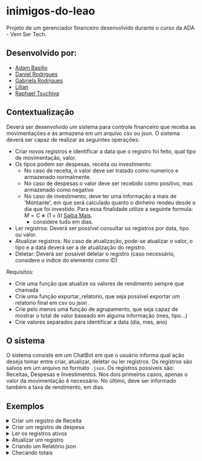 # inimigos-do-leao

Projeto de um gerenciador financeiro desenvolvido durante o curso da ADA - Vem Ser Tech.

## Desenvolvido por:
- [Adam Basilio](https://github.com/abasilio91)
- [Daniel Rodrigues](https://www.linkedin.com/in/danielrodrigues-ds/)
- [Gabriela Rodrigues](https://www.linkedin.com/in/gabrielarodriguesdados/)
- [Lilian]()
- [Raphael Tsuchiya](https://github.com/raphaeltsuchiya)

## Contextualização
Deverá ser desenvolvido um sistema para controle financeiro que receba as movimentações e as armazena em um arquivo csv ou json. O sistema deverá ser capaz de realizar as seguintes operações:
- Criar novos registros e identificar a data que o registro foi feito, qual tipo de movimentação, valor.
- Os tipos podem ser despesas, receita ou investimento:
  - No caso de receita, o valor deve ser tratado como numerico e armazenado normalmente.
  - No caso de despesas o valor deve ser recebido como positivo, mas armazenado como negativo
  - No caso de investimento, deve ter uma informação a mais de 'Montante', em que será calculado quanto o dinheiro rendeu desde o dia que foi investido. Para essa finalidade utilize a seguinte formula:  $M=C∗(1+i)t$ [Saiba Mais](https://matematicafinanceira.org/juros-compostos/).
    - considere tudo em dias.
- Ler registros: Deverá ser possível consultar os registros por data, tipo ou valor.
- Atualizar registros: No caso de atualização, pode-se atualizar o valor, o tipo e a data deverá ser a de atualização do registro.
- Deletar: Deverá ser possível deletar o registro (caso necessário, considere o indice do elemento como ID)

Requisitos:
- Crie uma função que atualize os valores de rendimento sempre que chamada
- Crie uma função exportar_relatorio, que seja possível exportar um relatorio final em csv ou json .
- Crie pelo menos uma função de agrupamento, que seja capaz de mostrar o total de valor baseado em alguma informação (mes, tipo...)
- Crie valores separados para identificar a data (dia, mes, ano)

## O sistema
O sistema consiste em um ChatBot em que o usuário informa qual ação deseja tomar entre criar, atualizar, deletar ou ler registros. Os registros são salvos em um arquivo no formato ```.json```. Os registros possíveis são: Receitas, Despesas e Investimentos. Nos dois primeiros casos, apenas o valor da movimentação é necessário. No último, deve ser informado também a taxa de rendimento, em dias.

## Exemplos

<details> 
  <summary> Criar um registro de Receita </summary> 

```
    O que deseja fazer:
    1: Criar novo histórico
    2: Atualizar histórico existente
    3: Mostrar o histórico completo
    4: Gerar relatórios
    0: Encerrar

    Opção: 2

  O que deseja fazer?
    1: Nova movimentação
    2: Atualizar movimentação
    3: Deletar movimentação
    4: Gerar relatório
    5: Voltar ao menu anterior
    0: Encerrar

    Opção: 1
Digite o tipo de movimentação:
  1: Receita
  2: Despesa
  3: Investimento
  4: Voltar ao menu anterior
  0: Encerrar

  Opção: 1
Informe o valor: 1000
A receita de R$ 1000.00 foi adicionado com sucesso!

Digite o tipo de movimentação:
  1: Receita
  2: Despesa
  3: Investimento
  4: Voltar ao menu anterior
  0: Encerrar

  Opção: 0
Programa encerrado pelo usuário
Conte comigo na luta contra o Leão!
```
</details>

<details>

  <summary>Criar um registro de despesa </summary>

```
    O que deseja fazer:
    1: Criar novo histórico
    2: Atualizar histórico existente
    3: Mostrar o histórico completo
    4: Gerar relatórios
    0: Encerrar

    Opção: 2

  O que deseja fazer?
    1: Nova movimentação
    2: Atualizar movimentação
    3: Deletar movimentação
    4: Gerar relatório
    5: Voltar ao menu anterior
    0: Encerrar

    Opção: 1
Digite o tipo de movimentação:
  1: Receita
  2: Despesa
  3: Investimento
  4: Voltar ao menu anterior
  0: Encerrar

  Opção: 2
Informe o valor: 300
A despesa de R$ 300.00 foi adicionado com sucesso!

Digite o tipo de movimentação:
  1: Receita
  2: Despesa
  3: Investimento
  4: Voltar ao menu anterior
  0: Encerrar

  Opção: 0
Programa encerrado pelo usuário
Conte comigo na luta contra o Leão!
```

</details>

<details>

<summary>Ler os registros ativos</summary>

```
    O que deseja fazer:
    1: Criar novo histórico
    2: Atualizar histórico existente
    3: Mostrar o histórico completo
    4: Gerar relatórios
    0: Encerrar

    Opção: 3
Histórico Completo:
ID: 202311222, Data: 2023-11-22 18:02:50.269914, Tipo: despesa, Valor: -300.00
ID: 2023112220, Data: 2023-11-22 18:01:25.592452, Tipo: receita, Valor: 1000.00

    O que deseja fazer:
    1: Criar novo histórico
    2: Atualizar histórico existente
    3: Mostrar o histórico completo
    4: Gerar relatórios
    0: Encerrar

    Opção: 0
Programa encerrado pelo usuário
Conte comigo na luta contra o Leão!
```
</details>

<details>

<summary> Atualizar um registro </summary>

```
    O que deseja fazer:
    1: Criar novo histórico
    2: Atualizar histórico existente
    3: Mostrar o histórico completo
    4: Gerar relatórios
    0: Encerrar

    Opção: 3
Histórico Completo:
ID: 202311222, Data: 2023-11-22 18:02:50.269914, Tipo: despesa, Valor: -300.00
ID: 2023112220, Data: 2023-11-22 18:01:25.592452, Tipo: receita, Valor: 1000.00

    O que deseja fazer:
    1: Criar novo histórico
    2: Atualizar histórico existente
    3: Mostrar o histórico completo
    4: Gerar relatórios
    0: Encerrar

    Opção: 2

  O que deseja fazer?
    1: Nova movimentação
    2: Atualizar movimentação
    3: Deletar movimentação
    4: Gerar relatório
    5: Voltar ao menu anterior
    0: Encerrar

    Opção: 2
Informe o ID da movimentação que deseja atualizar: 2023112220
Informações atuais:
Informe o tipo da movimentação (receita, despesa, investimento): investimento
Informe o valor: 700
Digite a taxa diária do investimento, em porcentagem: 1.2
Movimentação atualizada com sucesso.

  O que deseja fazer?
    1: Nova movimentação
    2: Atualizar movimentação
    3: Deletar movimentação
    4: Gerar relatório
    5: Voltar ao menu anterior
    0: Encerrar

    Opção: 0
Programa encerrado pelo usuário
Conte comigo na luta contra o Leão!
```
</details>

<details>
  <summary>Criando um Relatório json</summary>

``` 
    O que deseja fazer:
    1: Criar novo histórico
    2: Atualizar histórico existente
    3: Mostrar o histórico completo
    4: Gerar relatórios
    0: Encerrar

    Opção: 4
Digite o tipo de movimentação:
  1: Criar relatório de movimentaçõces
  2: Soma das receitas
  3: Soma das despesas
  4: Soma dos investimentos
  5: Saldo futuro
  6: Voltar ao menu anterior
  0: Encerrar

  Opção: 1
Relatório criado com sucesso!
 O Relatório se encontra na paste inimigos_do_leao/arquivos/relatorio.json

Digite o tipo de movimentação:
  1: Criar relatório de movimentaçõces
  2: Soma das receitas
  3: Soma das despesas
  4: Soma dos investimentos
  5: Saldo futuro
  6: Voltar ao menu anterior
  0: Encerrar

  Opção: 0
Programa encerrado pelo usuário
Conte comigo na luta contra o Leão!
```

</details>

<details>
  <summary> Checando totais </summary>

``` 
    O que deseja fazer:
    1: Criar novo histórico
    2: Atualizar histórico existente
    3: Mostrar o histórico completo
    4: Gerar relatórios
    0: Encerrar

    Opção: 4
Digite o tipo de movimentação:
  1: Criar relatório de movimentaçõces
  2: Soma das receitas
  3: Soma das despesas
  4: Soma dos investimentos
  5: Saldo futuro
  6: Voltar ao menu anterior
  0: Encerrar

  Opção: 2
O seu total de receitas é R$ 0.00

Digite o tipo de movimentação:
  1: Criar relatório de movimentaçõces
  2: Soma das receitas
  3: Soma das despesas
  4: Soma dos investimentos
  5: Saldo futuro
  6: Voltar ao menu anterior
  0: Encerrar

  Opção: 3
O seu total de despesas é R$ 300.00

Digite o tipo de movimentação:
  1: Criar relatório de movimentaçõces
  2: Soma das receitas
  3: Soma das despesas
  4: Soma dos investimentos
  5: Saldo futuro
  6: Voltar ao menu anterior
  0: Encerrar

  Opção: 4

Informe a data que deseja realizar o cálculo do montante (Exemplo: 20/01/2020): 20/11/2024
A soma dos valores investidos ao longo de 364 dias é: R$ 53802.76

Digite o tipo de movimentação:
  1: Criar relatório de movimentaçõces
  2: Soma das receitas
  3: Soma das despesas
  4: Soma dos investimentos
  5: Saldo futuro
  6: Voltar ao menu anterior
  0: Encerrar

  Opção: 5

Informe a data que deseja realizar o cálculo do montante (Exemplo: 20/01/2020): 20/11/2024
A soma dos valores futuros ao longo de 364 dias é: R$ 53502.76

Digite o tipo de movimentação:
  1: Criar relatório de movimentaçõces
  2: Soma das receitas
  3: Soma das despesas
  4: Soma dos investimentos
  5: Saldo futuro
  6: Voltar ao menu anterior
  0: Encerrar

  Opção: 0
Programa encerrado pelo usuário
Conte comigo na luta contra o Leão!
```
</details>
